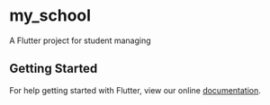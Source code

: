 # my_school

A Flutter project for student managing

## Getting Started

For help getting started with Flutter, view our online
[documentation](https://flutter.io/).
